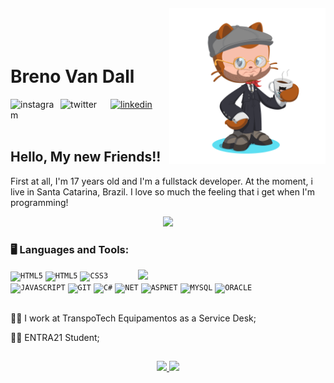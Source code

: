 <img align="right" width="250px" style="margin-top:-20px" src="octocat-1700138009730.png">

</br>
</br>

<div dsplay="inline-block">
 
 <h1 align="left">Breno Van Dall</h1>
 <a href="#">
    <img align="left" width="80px" src="https://i.ibb.co/qkGSp1D/instagram.png" alt="instagram" style="vertical-align:top;">
  </a> 
  <a href="#">
    <img align="left" width="80px" src="https://i.ibb.co/ZcFHDpv/twitter.png" alt="twitter" style="vertical-align:top;">
  </a>
  <a href="#">
    <img width="80px" src="https://i.ibb.co/RyZx12b/linkedin.png" alt="linkedin" style="vertical-align:top;">
  </a>
</div>





</br>
</br>

## Hello, My new Friends!!

First at all, I'm 17 years old and I'm a fullstack developer. At the moment, i live in Santa Catarina, Brazil. I love so much the feeling that i get when I'm programming!

<p align="center">
  <img src="https://www.google.com/url?sa=i&url=https%3A%2F%2Ftenor.com%2Fview%2Fmemes-masterclass-gif-17148471452449582340&psig=AOvVaw29mvrEr0v68wmC6t0puW90&ust=1700225532575000&source=images&cd=vfe&opi=89978449&ved=0CBEQjRxqFwoTCMCWhO3HyIIDFQAAAAAdAAAAABAQ" width="350">
</p>

### 🖥️ Languages and Tools: 
<img width="300px" align="right" src="https://i.ibb.co/zbTM5w7/photo-2021-12-23-11-04-06-removebg-preview-1.png">
<code><img width="40px" src="https://cdn.jsdelivr.net/gh/devicons/devicon/icons/html5/html5-original-wordmark.svg" title = "HTML5"/></code>
<code><img width="40px" src="https://cdn.jsdelivr.net/gh/devicons/devicon/icons/bootstrap/bootstrap-original.svg" title = "HTML5"/></code>
<code><img width="40px" src="https://cdn.jsdelivr.net/gh/devicons/devicon/icons/css3/css3-original-wordmark.svg" title = "CSS3"/></code>
<code><img width="40px" src="https://cdn.jsdelivr.net/gh/devicons/devicon/icons/javascript/javascript-original.svg" title = "JAVASCRIPT"/></code>
<code><img width="40px" src="https://cdn.jsdelivr.net/gh/devicons/devicon/icons/git/git-original.svg" title = "GIT"/></code>
<code><img width="40px" src="https://cdn.jsdelivr.net/gh/devicons/devicon/icons/csharp/csharp-original.svg" title = "C#"/></code>
<code><img width="40px" src="https://cdn.jsdelivr.net/gh/devicons/devicon/icons/dot-net/dot-net-original.svg" title = "NET"/></code>
<code><img width="40px" src="https://cdn.jsdelivr.net/gh/devicons/devicon/icons/dotnetcore/dotnetcore-original.svg" title = "ASPNET"/></code>
<code><img width="40px" src="https://cdn.jsdelivr.net/gh/devicons/devicon/icons/mysql/mysql-original-wordmark.svg" title = "MYSQL"/></code>
<code><img width="40px" src="https://cdn.jsdelivr.net/gh/devicons/devicon/icons/oracle/oracle-original.svg" title = "ORACLE"/></code>


</br>
</br>
<div display="inline-block">
 <p align="left">👩‍💻 I work at TranspoTech Equipamentos as a Service Desk;</p>
 <p align="left">👨‍🏫 ENTRA21 Student;</p>
</div>


##
<p align="center">
<a href="https://github.com/brenovandall">
  <a href="https://github.com/brenovandall">
  <img loading="lazy" height="180em" src="https://github-readme-stats.vercel.app/api/top-langs/?brenovandall&layout=compact&langs_count=7&theme=dracula"/>
  <img loading="lazy" height="180em" src="https://github-readme-stats.vercel.app/api?username=brenovandall&show_icons=true&theme=dracula&include_all_commits=true&count_private=true"/>
</a>
</p>
